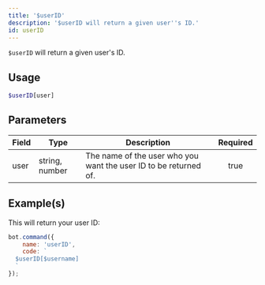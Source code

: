 ```yaml
---
title: '$userID'
description: '$userID will return a given user''s ID.'
id: userID
---
```


`$userID` will return a given user's ID.

## Usage

```php
$userID[user]
```

## Parameters

| Field | Type           | Description                                                      | Required |
| ----- | -------------- | ---------------------------------------------------------------- |:--------:|
| user  | string, number | The name of the user who you want the user ID to be returned of. |   true   |

## Example(s)

This will return your user ID:

```javascript
bot.command({
    name: 'userID',
    code: `
  $userID[$username]
  `
});
```
